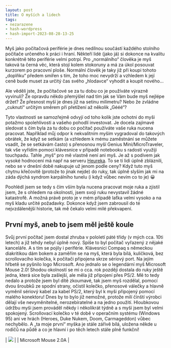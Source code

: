 ```yaml
---
layout: post
title: O myších a lidech
tags:
- nezarazene
- hash-wordpress
- hash-import-2023-08-28-13-25
---
```


Myš jako počítačová periférie je dnes nedílnou součástí každého stolního počítače určeného k práci i hraní. Někteří lidé (jako já) si dokonce na kvalitu konkrétně této periférie velmi potrpí. Pro „normálního“ člověka je myš taková ta černá věc, která stojí kolem stokoruny a má za úkol posouvat kurzorem po pracovní ploše. Normální člověk je taky již při koupi tohoto „doplňku“ předem smířen s tím, že toho moc nevydrží a vzhledem k její ceně bude muset za určitý čas svého „hlodavce“ vyhodit a koupit nového…

Ale věděli jste, že počítačové se za tu dobu co je používáte výrazně vyvinuli? Že opravdu někdo přemýšlel nad tím jak se Vám bude myš nejlépe držet? Že přesnost myší je dnes již na setinu milimetru? Nebo že zvládne „cuknutí“ určitým směrem při přetížení až několik „Gééé“?

Tyto vlastnosti se samozřejmě odvyjí od toho kolik jste ochotni do myši potažmo spolehlivosti a vašeho pohodlí investovat. Je docela zajímavé sledovat s čím byla za tu dobu co počítač používáte vaše ruka nucena pracovat. Například můj odpor k nekvalitním myším vygradoval do takových obrátek, že když se setkám (a vzhledem k mému zaměstnání se můžete vsadit, že se setkávám často) s přenosnou myší Genius Mini/MicroTraveler, tak vše vyřídím pomocí klávesnice v případě notebooku s radostí využiji touchpadu. Tahle „myš“ pro mě vlastně není ani myš. Je až s podivem jak vysoké hodnocení má např na serveru [Heureka](http://mysi.heureka.cz/genius-mini-traveler/). To se ti lidi úplně zbláznili, nebo se v dnešní době nakupuje už jenom podle ceny? Když tuto myš chytnu křečovitě (protože to jinak nejde) do ruky, tak úplně slyším jak mi na záda dýchá syndrom karpálního tunelu (i když vůbec nevím co to je) 😀

Poohlédl jsem se tedy s čím vším byla nucena pracovat moje ruka a zjistil jsem, že s ohledem na okolnosti, jsem svoji ruku nevystavil žádné katastrofě. A možná právě proto je v mém případě laťka velmi vysoko a na myš kladu určité požadavky. Dokonce když jsem zabrousil do té nejvzdálenější historie, tak mě čekalo velmi milé překvapení.&nbsp;

## První myš, aneb to jsem měl ještě koule

Svůj první počítač jsem dostal zhruba v pololetí páté třídy (v mých cca. 10ti letech) a již tehdy nebyl úplně nový. Spíše to byl počítač vyřazený z nějaké kanceláře. A s tím se pojily i periférie. Klávesnici Compaq s německou diakritikou dám bokem a zaměřím se na myš, která byla bílá, kuličková, bez scrollovacího kolečka, k počítači připojena skrze sériový port. Na jejím hřbetě se pyšnilo logo Microsoft. Ano jednalo se o legendární myš Microsoft Mouse 2.0! Shodou okolností se mi o cca. rok později dostala do ruky ještě jedna, která sice byla zašlejší, ale měla již připojení přes PS/2. Mě to tedy nedalo a protože jsem byl dítě zkoumavé, tak jsem myš rozdělal, pomocí dvou šroubků ze spodní strany, očistil kolečko, přenosové válečky a hlavně vyměnil sériový kabel za kabel PS/2, který byl k myši připojený pomocí malého konektoru! Dnes by to bylo již nemožné, protože milí čínští výrobci dělají vše nevyměnitelné, nerozebíratelné a na jedno použití. Hloubkovou údržbu myši jsem prováděl někdy i několikrát týdně a s myší jsem byl velmi spokojený. Scrollovací kolečko v té době v operačním systému (Windows 95) ani ve hrách (Heroes, Duke Nukem, Doom, Carmageddon) vůbec nechybělo. A „ta moje první“ myška je stále zářivě bílá, uložena někde u rodičů na půdě a co je hlavní i po těch letech stále plně funkční!

| [![](http://www.maxxx.cz/wp-content/uploads/2014/03/busmouse-1_large.jpg)](http://www.maxxx.cz/wp-content/uploads/2014/03/busmouse-1_large.jpg) |
| Microsoft Mouse 2.0A |

<!--kg-card-end: html-->